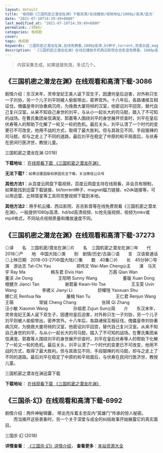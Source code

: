 ```yaml
---
layout: default
title: '电视剧《三国机密之潜龙在渊》下载资源/在线播放/视频地址/1080p/高清/蓝光'
date: "2021-07-10T14:39:49+0800"
last_modified_at: "2021-07-10T14:39:49+0800"
permalink: /3086/
categories: 电视剧
cover:
tags: 电视剧
keywords: '三国机密之潜龙在渊,在线免费看,1080p高清,bt种子,torrent,百度云盘,magnet,磁力链,迅雷下载资源'
description: '《三国机密之潜龙在渊》在线云播放手机西瓜影院吉吉影音免费看，1080p高清bd/hd未删减完整版和tc抢先枪版，mkv/mp4格式，附带bt/torrent种子、magnet/磁力链、百度云盘、网盘资源迅雷下载链接'
---
```


>内容采集生成，如果链接失效，多试几个。


## 《三国机密之潜龙在渊》在线观看和高清下载-3086

剧情介绍：东汉末年，灵帝宠妃王美人诞下双生子，因遭何皇后迫害，对外称只生一子刘协，另一个儿子刘平则被人偷偷带出，密养宫外。十八年后，各路诸侯互相征伐，傀儡皇帝刘协重病沉疴，为挽救大厦将倾的汉室，他密诏刘平回宫，替代自己复兴汉室。从来不知自己身世的刘平，与从小一起长大的司马懿，踏入了不可知的战场。在曹氏集团亲信满宠、郭嘉等人围绕刘平的身世展开侦查时，刘平在皇后伏寿等人的帮助下化解了一轮又一轮的危机。最后关头，刘平认清了一个时代的变更已不可改变，他用不战的方式，取得了最大胜利。但与其政见不同、手段狠辣的司马懿，却与之走上了不同的道路。最后刘平在稳定了中原的和平局面后，与伏寿在民间行医济世，教授儿童。


三国机密之潜龙在渊 (2018)

**下载地址**： [在线观看下载 《三国机密之潜龙在渊》](https://www.btbtdy.me/btdy/dy12611.html) 


**无法下载?**：`如果迅雷因版权原因无法下载，关注微信公众号 `

**其他方法1**：从百度云网盘下载视频，百度云网盘支持在线观看，非会员有限制，如果能找到迅雷下载链接、bt/torrent种子、magnet磁力链接、e2dk链接等，可以用迅雷、比特彗星等工具将完整视频下载到本地。

**其他方法2**：用手机云播、西瓜影院、吉吉影音等在线免费观看《三国机密之潜龙在渊》，一般提供1080p高清、hd/bd高清视频、tc抢先版视频，视频为mkv或mp4格式，不同站点视频质量和播放速度不同。


## 《三国机密之潜龙在渊》在线观看和高清下载-37273

◎译　　名　三国机密/潜龙在渊◎片　　名　三国机密之潜龙在渊◎年　　代　2018◎产　　地　中国大陆◎类　　别　剧情/历史/古装◎语　　言　汉语普通话◎上映日期　2018-03-27(中国大陆)◎集　　数　40集◎片　　长　45分钟◎导　　演　游达志 Tat-Chi Yau　　　　　　郑伟文 Wai-Man Cheng◎主　　演　马天宇 Ray Ma　　　　　　韩东君 Elvis Han　　　　　　万茜 Qian Wan　　　　　　董洁 Jie Dong　　　　　　王阳明 Sunny Wang　　　　　　董璇 Xuan Dong　　　　　　檀健次 Jianci Tan　　　　　　谢君豪 Kwan-Ho Tse　　　　　　王玉雯 Uvin Wang　　　　　　李建义 Jianyi Li　　　　　　舒耀瑄 Yaoxuan Shu　　　　　　娜仁花 Renhua Na　　　　　　屠楠 Nan Tu　　　　　　王仁君 Renjun Wang　　　　　　王萌　　　　　　常铖 Cheng Chang　　　　　　张琪 Qi Zhang　　　　　　汪小敏 Xiaomin Wang　　　　　　孙祖君 Zujun Sun◎简　　介　　东汉末年，灵帝宠妃王美人诞下双生子，因遭何皇后迫害，对外称只生一子刘协，另一个儿子刘平则被人偷偷带出，密养宫外。十八年后，各路诸侯互相征伐，傀儡皇帝刘协重病沉疴，为挽救大厦将倾的汉室，他密诏刘平回宫，替代自己复兴汉室。从来不知自己身世的刘平，与从小一起长大的司马懿，踏入了不可知的战场。在曹氏集团亲信满宠、郭嘉等人围绕刘平的身世展开侦查时，刘平在皇后伏寿等人的帮助下化解了一轮又一轮的危机。最后关头，刘平认清了一个时代的变更已不可改变，他用不战的方式，取得了最大胜利。但与其政见不同、手段狠辣的司马懿，却与之走上了不同的道路。最后刘平在稳定了中原的和平局面后，与伏寿在民间行医济世，教授儿童。


三国机密之潜龙在渊迅雷下载

**下载地址**： [在线观看下载 《三国机密之潜龙在渊》](https://www.993dy.com//vod-detail-id-29845.html) 


## 《三国杀·幻》在线观看和高清下载-6992

剧情介绍：两件神秘锦囊， 带出充斥着主忠反内“英雄门”传承的惊人秘密。 　　而当揭开这些表象时，另一个关于深爱与成全的纠结故事开始展露它的真实面目。


三国杀·幻 (2018)

**详情查看**： [《三国杀·幻》详情介绍](/movie/6992/)， **查看更多**：[本站资源大全](/movie/t/all/)

